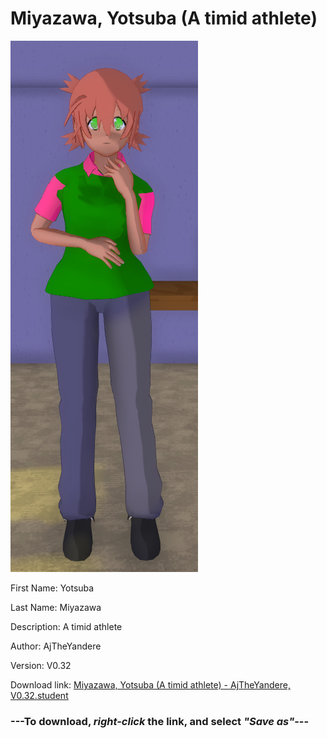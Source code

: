 # Miyazawa, Yotsuba (A timid athlete)

<img src = "https://raw.githubusercontent.com/Arbiter1223/Daigaku-Gurashi-Custom-Students/master/Students/Files/Miyazawa%2C%20Yotsuba%20(A%20timid%20athlete).png">

First Name: Yotsuba

Last Name: Miyazawa

Description: A timid athlete

Author: AjTheYandere

Version: V0.32

Download link: <a href="https://raw.githubusercontent.com/Arbiter1223/Daigaku-Gurashi-Custom-Students/master/Students/Files/Miyazawa%2C%20Yotsuba%20(A%20timid%20athlete)%20-%20AjTheYandere%2C%20V0.32.student">Miyazawa, Yotsuba (A timid athlete) - AjTheYandere, V0.32.student</a>

### ---**To download, _right-click_ the link, and select _"Save as"_**---

